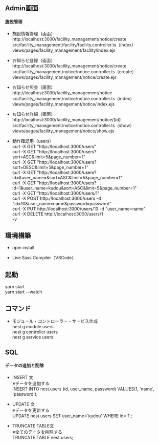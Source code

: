 ## Admin画面
#### 施設管理<br>
- 施設情報管理（画面）<br>
http://localhost:3000/facility_management/notice/create<br>
src/facility_management/facility/facility.controller.ts（index）<br>
views/pages/facility_management/facility/index.ejs

- お知らせ登録（画面）<br>
http://localhost:3000/facility_management/notice/create<br>
src/facility_management/notice/notice.controller.ts（create）<br>
views/pages/facility_management/notice/create.ejs

- お知らせ照会（画面）<br>
http://localhost:3000/facility_management/notice<br>
src/facility_management/notice/notice.controller.ts（index）<br>
views/pages/facility_management/notice/index.ejs

- お知らせ詳細（画面）<br>
http://localhost:3000/facility_management/notice/{id}<br>
src/facility_management/notice/notice.controller.ts（show）<br>
views/pages/facility_management/notice/show.ejs

- 動作確認用（users）<br>
curl -X GET "http://localhost:3000/users"<br>
curl -X GET "http://localhost:3000/users?sort=ASC&limit=5&page_number=1"<br>
curl -X GET "http://localhost:3000/users?sort=DESC&limit=5&page_number=1"<br>
curl -X GET "http://localhost:3000/users?id=&user_name=&sort=ASC&limit=5&page_number=1"<br>
curl -X GET "http://localhost:3000/users?id=1&user_name=kudou&sort=ASC&limit=5&page_number=1"<br>
curl -X GET "http://localhost:3000/users/1"<br>
curl -X POST http://localhost:3000/users -d "id=10&user_name=name&password=password"<br>
curl -X PUT http://localhost:3000/users/10 -d "user_name=name"<br>
curl -X DELETE http://localhost:3000/users/1<br>
-v<br>

## 環境構築<br>
- npm install

- Live Sass Compiler（VSCode）

## 起動<br>
yarn start<br>
yarn start --watch

## コマンド<br>
- モジュール・コントローラー・サービス作成<br>
nest g module users<br>
nest g controller users<br>
nest g service users

## SQL<br>
#### データの追加と削除<br>
- INSERT 文<br>
※データを追加する<br>
INSERT INTO nest.users (id, user_name, password) VALUES(1, 'name', 'password');

- UPDATE 文<br>
※データを更新する<br>
UPDATE nest.users SET user_name='kudou' WHERE id='1';

- TRUNCATE TABLE文<br>
※全てのデータを削除する<br>
TRUNCATE TABLE nest.users;